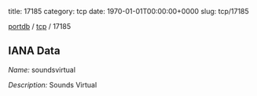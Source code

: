 title: 17185
category: tcp
date: 1970-01-01T00:00:00+0000
slug: tcp/17185

[portdb](/) / [tcp](/category/tcp.html) / 17185


## IANA Data

_Name:_ soundsvirtual

_Description:_ Sounds Virtual

